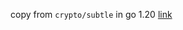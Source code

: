 copy from `crypto/subtle` in go 1.20 [link](https://cs.opensource.google/go/go/+/master:src/crypto/subtle/)